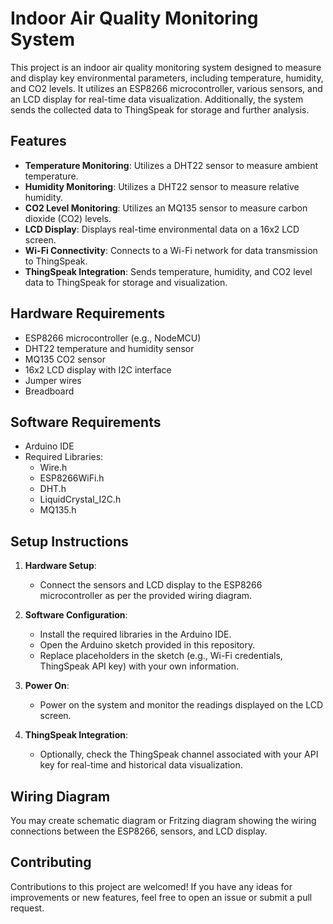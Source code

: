 # Indoor Air Quality Monitoring System

This project is an indoor air quality monitoring system designed to measure and display key environmental parameters, including temperature, humidity, and CO2 levels. It utilizes an ESP8266 microcontroller, various sensors, and an LCD display for real-time data visualization. Additionally, the system sends the collected data to ThingSpeak for storage and further analysis.

## Features

- **Temperature Monitoring**: Utilizes a DHT22 sensor to measure ambient temperature.
- **Humidity Monitoring**: Utilizes a DHT22 sensor to measure relative humidity.
- **CO2 Level Monitoring**: Utilizes an MQ135 sensor to measure carbon dioxide (CO2) levels.
- **LCD Display**: Displays real-time environmental data on a 16x2 LCD screen.
- **Wi-Fi Connectivity**: Connects to a Wi-Fi network for data transmission to ThingSpeak.
- **ThingSpeak Integration**: Sends temperature, humidity, and CO2 level data to ThingSpeak for storage and visualization.

## Hardware Requirements

- ESP8266 microcontroller (e.g., NodeMCU)
- DHT22 temperature and humidity sensor
- MQ135 CO2 sensor
- 16x2 LCD display with I2C interface
- Jumper wires
- Breadboard

## Software Requirements

- Arduino IDE
- Required Libraries:
  - Wire.h
  - ESP8266WiFi.h
  - DHT.h
  - LiquidCrystal_I2C.h
  - MQ135.h

## Setup Instructions

1. **Hardware Setup**:
   - Connect the sensors and LCD display to the ESP8266 microcontroller as per the provided wiring diagram.
  
2. **Software Configuration**:
   - Install the required libraries in the Arduino IDE.
   - Open the Arduino sketch provided in this repository.
   - Replace placeholders in the sketch (e.g., Wi-Fi credentials, ThingSpeak API key) with your own information.

3. **Power On**:
   - Power on the system and monitor the readings displayed on the LCD screen.

4. **ThingSpeak Integration**:
   - Optionally, check the ThingSpeak channel associated with your API key for real-time and historical data visualization.

## Wiring Diagram

You may create schematic diagram or Fritzing diagram showing the wiring connections between the ESP8266, sensors, and LCD display.

## Contributing

Contributions to this project are welcomed! If you have any ideas for improvements or new features, feel free to open an issue or submit a pull request.

